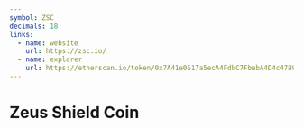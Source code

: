 ```yaml
---
symbol: ZSC
decimals: 18
links:
  - name: website
    url: https://zsc.io/
  - name: explorer
    url: https://etherscan.io/token/0x7A41e0517a5ecA4FdbC7FbebA4D4c47B9fF6DC63
---
```


# Zeus Shield Coin
